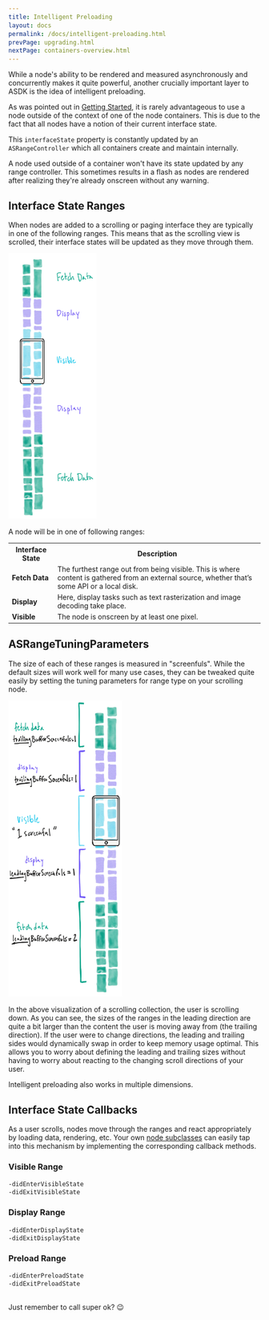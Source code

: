 ```yaml
---
title: Intelligent Preloading 
layout: docs
permalink: /docs/intelligent-preloading.html
prevPage: upgrading.html
nextPage: containers-overview.html
---
```


While a node's ability to be rendered and measured asynchronously and concurrently makes it quite powerful, another crucially important layer to ASDK is the idea of intelligent preloading.

As was pointed out in <a href = "getting-started.html">Getting Started</a>, it is rarely advantageous to use a node outside of the context of one of the node containers.  This is due to the fact that all nodes have a notion of their current interface state.  

This `interfaceState` property is constantly updated by an `ASRangeController` which all containers create and maintain internally.

A node used outside of a container won't have its state updated by any range controller. This sometimes results in a flash as nodes are rendered after realizing they're already onscreen without any warning.

## Interface State Ranges

When nodes are added to a scrolling or paging interface they are typically in one of the following ranges.  This means that as the scrolling view is scrolled, their interface states will be updated as they move through them.

<img src="/static/images/intelligent-preloading-ranges-with-names.png" width="35%">

A node will be in one of following ranges: 

<table style="width:100%" class = "paddingBetweenCols">
  <tr>
    <th>Interface State</th>
    <th>Description</th> 
  </tr>
  <tr>
    <td><b>Fetch Data</b></td>
    <td>The furthest range out from being visible. This is where content is gathered from an external source, whether that’s some API or a local disk.</td>
  </tr>
  <tr>
    <td><b>Display</b></td>
    <td>Here, display tasks such as text rasterization and image decoding take place.</td>
  </tr>
  <tr>
    <td><b>Visible</b></td>
    <td>The node is onscreen by at least one pixel.</td>
  </tr>
</table>

## ASRangeTuningParameters

The size of each of these ranges is measured in "screenfuls".  While the default sizes will work well for many use cases, they can be tweaked quite easily by setting the tuning parameters for range type on your scrolling node.

<img src="/static/images/intelligent-preloading-ranges-screenfuls.png" width="45%">

In the above visualization of a scrolling collection, the user is scrolling down.  As you can see, the sizes of the ranges in the leading direction are quite a bit larger than the content the user is moving away from (the trailing direction).  If the user were to change directions, the leading and trailing sides would dynamically swap in order to keep memory usage optimal.  This allows you to worry about defining the leading and trailing sizes without having to worry about reacting to the changing scroll directions of your user. 

Intelligent preloading also works in multiple dimensions. 

## Interface State Callbacks

As a user scrolls, nodes move through the ranges and react appropriately by loading data, rendering, etc.  Your own <a href = "subclassing.html">node subclasses</a> can easily tap into this mechanism by implementing the corresponding callback methods.

### Visible Range 
```
-didEnterVisibleState
-didExitVisibleState
```

### Display Range
```
-didEnterDisplayState
-didExitDisplayState
```

### Preload Range
```
-didEnterPreloadState
-didExitPreloadState
```

<br>
Just remember to call super ok? 😉

